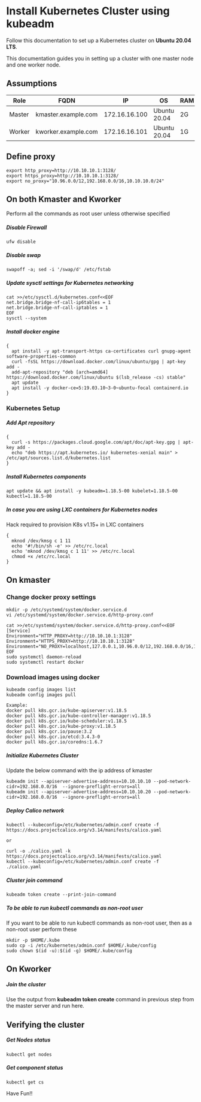 # Install Kubernetes Cluster using kubeadm
Follow this documentation to set up a Kubernetes cluster on __Ubuntu 20.04 LTS__.

This documentation guides you in setting up a cluster with one master node and one worker node.

## Assumptions
|Role|FQDN|IP|OS|RAM|CPU|
|----|----|----|----|----|----|
|Master|kmaster.example.com|172.16.16.100|Ubuntu 20.04|2G|2|
|Worker|kworker.example.com|172.16.16.101|Ubuntu 20.04|1G|1|

## Define proxy
```
export http_proxy=http://10.10.10.1:3128/
export https_proxy=http://10.10.10.1:3128/
export no_proxy="10.96.0.0/12,192.168.0.0/16,10.10.10.0/24"
```
## On both Kmaster and Kworker
Perform all the commands as root user unless otherwise specified
##### Disable Firewall
```
ufw disable
```
##### Disable swap
```
swapoff -a; sed -i '/swap/d' /etc/fstab
```
##### Update sysctl settings for Kubernetes networking
```
cat >>/etc/sysctl.d/kubernetes.conf<<EOF
net.bridge.bridge-nf-call-ip6tables = 1
net.bridge.bridge-nf-call-iptables = 1
EOF
sysctl --system
```
##### Install docker engine
```
{
  apt install -y apt-transport-https ca-certificates curl gnupg-agent software-properties-common
  curl -fsSL https://download.docker.com/linux/ubuntu/gpg | apt-key add -
  add-apt-repository "deb [arch=amd64] https://download.docker.com/linux/ubuntu $(lsb_release -cs) stable"
  apt update
  apt install -y docker-ce=5:19.03.10~3-0~ubuntu-focal containerd.io
}
```
### Kubernetes Setup
##### Add Apt repository
```
{
  curl -s https://packages.cloud.google.com/apt/doc/apt-key.gpg | apt-key add -
  echo "deb https://apt.kubernetes.io/ kubernetes-xenial main" > /etc/apt/sources.list.d/kubernetes.list
}
```
##### Install Kubernetes components
```
apt update && apt install -y kubeadm=1.18.5-00 kubelet=1.18.5-00 kubectl=1.18.5-00
```
##### In case you are using LXC containers for Kubernetes nodes
Hack required to provision K8s v1.15+ in LXC containers
```
{
  mknod /dev/kmsg c 1 11
  echo '#!/bin/sh -e' >> /etc/rc.local
  echo 'mknod /dev/kmsg c 1 11' >> /etc/rc.local
  chmod +x /etc/rc.local
}
```

## On kmaster
### Change docker proxy settings
```
mkdir -p /etc/systemd/system/docker.service.d
vi /etc/systemd/system/docker.service.d/http-proxy.conf

cat >>/etc/systemd/system/docker.service.d/http-proxy.conf<<EOF
[Service]
Environment="HTTP_PROXY=http://10.10.10.1:3128"
Environment="HTTPS_PROXY=http://10.10.10.1:3128"
Environment="NO_PROXY=localhost,127.0.0.1,10.96.0.0/12,192.168.0.0/16,10.10.10.0/24"
EOF
sudo systemctl daemon-reload
sudo systemctl restart docker
```
### Download images using docker
```
kubeadm config images list
kubeadm config images pull

Example:
docker pull k8s.gcr.io/kube-apiserver:v1.18.5
docker pull k8s.gcr.io/kube-controller-manager:v1.18.5
docker pull k8s.gcr.io/kube-scheduler:v1.18.5
docker pull k8s.gcr.io/kube-proxy:v1.18.5
docker pull k8s.gcr.io/pause:3.2
docker pull k8s.gcr.io/etcd:3.4.3-0
docker pull k8s.gcr.io/coredns:1.6.7
```

##### Initialize Kubernetes Cluster
Update the below command with the ip address of kmaster
```
kubeadm init --apiserver-advertise-address=10.10.10.10 --pod-network-cidr=192.168.0.0/16  --ignore-preflight-errors=all
kubeadm init --apiserver-advertise-address=10.10.10.20 --pod-network-cidr=192.168.0.0/16  --ignore-preflight-errors=all
```
##### Deploy Calico network
```
kubectl --kubeconfig=/etc/kubernetes/admin.conf create -f https://docs.projectcalico.org/v3.14/manifests/calico.yaml

or

curl -o ./calico.yaml -k https://docs.projectcalico.org/v3.14/manifests/calico.yaml
kubectl --kubeconfig=/etc/kubernetes/admin.conf create -f ./calico.yaml
```

##### Cluster join command
```
kubeadm token create --print-join-command
```

##### To be able to run kubectl commands as non-root user
If you want to be able to run kubectl commands as non-root user, then as a non-root user perform these
```
mkdir -p $HOME/.kube
sudo cp -i /etc/kubernetes/admin.conf $HOME/.kube/config
sudo chown $(id -u):$(id -g) $HOME/.kube/config
```

## On Kworker
##### Join the cluster
Use the output from __kubeadm token create__ command in previous step from the master server and run here.

## Verifying the cluster
##### Get Nodes status
```
kubectl get nodes
```
##### Get component status
```
kubectl get cs
```

Have Fun!!
